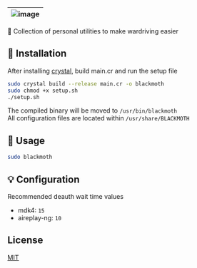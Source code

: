 | ![image](https://user-images.githubusercontent.com/63486672/113641162-ad092e00-9642-11eb-8814-9d55299fc177.png) |
| :------: |
🚗 Collection of personal utilities to make wardriving easier
 
## 📝 Installation

After installing [crystal](https://crystal-lang.org/install/), build main.cr and run the setup file

```bash
sudo crystal build --release main.cr -o blackmoth
sudo chmod +x setup.sh
./setup.sh
```

The compiled binary will be moved to `/usr/bin/blackmoth`  
All configuration files are located within `/usr/share/BLACKMOTH`

## 🦋 Usage

```bash
sudo blackmoth
```
## 💡 Configuration
Recommended deauth wait time values
* mdk4: `15` 
* aireplay-ng: `10`
## License
[MIT](https://choosealicense.com/licenses/mit/)
